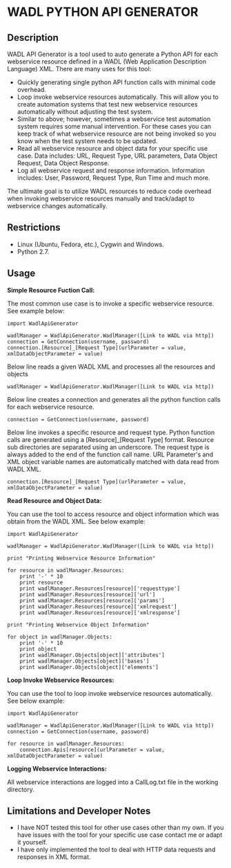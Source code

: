 WADL PYTHON API GENERATOR
=============

Description
-------
WADL API Generator is a tool used to auto generate a Python API for each webservice resource defined in a WADL (Web Application Description Language) XML. There are many uses for this tool:

 *  Quickly generating single python API function calls with minimal code overhead.
 *  Loop invoke webservice resources automatically. This will allow you to create automation systems that test new webservice resources automatically without adjusting the test system.
 *  Similar to above; however, sometimes a webservice test automation system requires some manual intervention. For these cases you can keep track of what webservice resource are not being invoked so you know when the test system needs to be updated.
 *  Read all webservice resource and object data for your specific use case. Data includes: URL, Request Type, URL parameters, Data Object Request, Data Object Response.
 *  Log all webservice request and response information. Information includes: User, Password, Request Type, Run Time and much more.

The ultimate goal is to utilize WADL resources to reduce code overhead when invoking webservice resources manually and track/adapt to webservice changes automatically.

Restrictions
-------
 *  Linux (Ubuntu, Fedora, etc.), Cygwin and Windows.
 *  Python 2.7.

Usage
-------
<b>Simple Resource Fuction Call:</b>

The most common use case is to invoke a specific webservice resource. See example below:

```
import WadlApiGenerator

wadlManager = WadlApiGenerator.WadlManager([Link to WADL via http])
connection = GetConnection(username, password)
connection.[Resource]_[Request Type](urlParameter = value, xmlDataObjectParameter = value)
```

Below line reads a given WADL XML and processes all the resources and objects
```
wadlManager = WadlApiGenerator.WadlManager([Link to WADL via http])
```

Below line creates a connection and generates all the python function calls for each webservice resource.
```
connection = GetConnection(username, password)
```

Below line invokes a specific resource and request type. Python function calls are generated using a [Resource]_[Request Type] format. Resource sub directories are separated using an underscore. The request type is always added to the end of the function call name. URL Parameter's and XML object variable names are automatically matched with data read from WADL XML.
```
connection.[Resource]_[Request Type](urlParameter = value, xmlDataObjectParameter = value)
```

<b>Read Resource and Object Data:</b>

You can use the tool to access resource and object information which was obtain from the WADL XML. See below example:

```
import WadlApiGenerator

wadlManager = WadlApiGenerator.WadlManager([Link to WADL via http])

print "Printing Webservice Resource Information"

for resource in wadlManager.Resources:
    print '-' * 10
    print resource
    print wadlManager.Resources[resource]['requesttype']
    print wadlManager.Resources[resource]['url']
    print wadlManager.Resources[resource]['params']
    print wadlManager.Resources[resource]['xmlrequest']
    print wadlManager.Resources[resource]['xmlresponse']

print "Printing Webservice Object Information"

for object in wadlManager.Objects:
    print '-' * 10
    print object
    print wadlManager.Objects[object]['attributes']
    print wadlManager.Objects[object]['bases']
    print wadlManager.Objects[object]['elements']
```

<b>Loop Invoke Webservice Resources:</b>

You can use the tool to loop invoke webservice resources automatically. See below example: 

```
import WadlApiGenerator

wadlManager = WadlApiGenerator.WadlManager([Link to WADL via http])
connection = GetConnection(username, password)

for resource in wadlManager.Resources:
    connection.Apis[resource](urlParameter = value, xmlDataObjectParameter = value)
```

<b>Logging Webservice Interactions:</b>

All webservice interactions are logged into a CallLog.txt file in the working directory.

Limitations and Developer Notes
-------

 *  I have NOT tested this tool for other use cases other than my own. If you have issues with the tool for your specific use case contact me or adapt it yourself.
 *  I have only implemented the tool to deal with HTTP data requests and responses in XML format.
